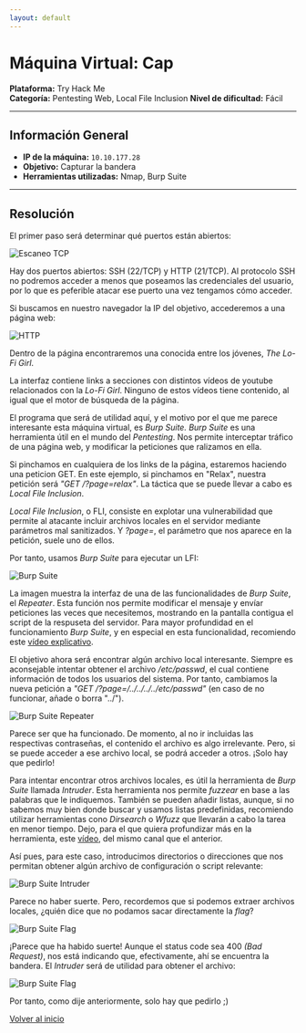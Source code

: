 ```yaml
---
layout: default
---
```

# Máquina Virtual: Cap
**Plataforma:** Try Hack Me  
**Categoría:** Pentesting Web, Local File Inclusion 
**Nivel de dificultad:** Fácil

---

## Información General
- **IP de la máquina:** `10.10.177.28`
- **Objetivo:** Capturar la bandera
- **Herramientas utilizadas:** Nmap, Burp Suite

---

## Resolución
El primer paso será determinar qué puertos están abiertos:

![Escaneo TCP](https://alejandromtnezmoreno.github.io/AMM-RoadMap/Pentesting/Lo-Fi/Images/1.nmap.jpg)

Hay dos puertos abiertos: SSH (22/TCP) y HTTP (21/TCP). Al protocolo SSH no podremos acceder a menos que poseamos las credenciales del usuario, por lo que es peferible atacar ese puerto una vez tengamos cómo acceder.

Si buscamos en nuestro navegador la IP del objetivo, accederemos a una página web:

![HTTP](https://alejandromtnezmoreno.github.io/AMM-RoadMap/Pentesting/Lo-Fi/Images/2.http.jpg)

Dentro de la página encontraremos una conocida entre los jóvenes, *The Lo-Fi Girl*.

La interfaz contiene links a secciones con distintos vídeos de youtube relacionados con la *Lo-Fi Girl*. Ninguno de estos vídeos tiene contenido, al igual que el motor de búsqueda de la página.

El programa que será de utilidad aquí, y el motivo por el que me parece interesante esta máquina virtual, es *Burp Suite.* *Burp Suite* es una herramienta útil en el mundo del *Pentesting*. Nos permite interceptar tráfico de una página web, y modificar la peticiones que ralizamos en ella.

Si pinchamos en cualquiera de los links de la página, estaremos haciendo una peticion GET. En este ejemplo, si pinchamos en "Relax", nuestra petición será *"GET /?page=relax"*. La táctica que se puede llevar a cabo es *Local File Inclusion*. 

*Local File Inclusion*, o FLI, consiste en explotar una vulnerabilidad que permite al atacante incluir archivos locales en el servidor mediante parámetros mal sanitizados. Y *?page=*, el parámetro que nos aparece en la petición, suele uno de ellos.

Por tanto, usamos *Burp Suite* para ejecutar un LFI:

![Burp Suite](https://alejandromtnezmoreno.github.io/AMM-RoadMap/Pentesting/Lo-Fi/Images/4.burp.jpg)

La imagen muestra la interfaz de una de las funcionalidades de *Burp Suite*, el *Repeater*. Esta función nos permite modificar el mensaje y envíar peticiones las veces que necesitemos, mostrando en la pantalla contigua el script de la respuseta del servidor. Para mayor profundidad en el funcionamiento *Burp Suite*, y en especial en esta funcionalidad, recomiendo este [vídeo explicativo](https://www.youtube.com/watch?v=KT6McmK0FgA).

El objetivo ahora será encontrar algún archivo local interesante. Siempre es aconsejable intentar obtener el archivo */etc/passwd*, el cual contiene información de todos los usuarios del sistema. Por tanto, cambiamos la nueva petición a *"GET /?page=/../../../../etc/passwd"* (en caso de no funcionar, añade o borra "../").

![Burp Suite Repeater](https://alejandromtnezmoreno.github.io/AMM-RoadMap/Pentesting/Lo-Fi/Images/5.burp_lfi.jpg)

Parece ser que ha funcionado. De momento, al no ir incluidas las respectivas contraseñas, el contenido el archivo es algo irrelevante. Pero, si se puede acceder a ese archivo local, se podrá acceder a otros. ¡Solo hay que pedirlo!

Para intentar encontrar otros archivos locales, es útil la herramienta de *Burp Suite* llamada *Intruder*. Esta herramienta nos permite *fuzzear* en base a las palabras que le indiquemos. También se pueden añadir listas, aunque, si no sabemos muy bien donde buscar y usamos listas predefinidas, recomiendo utilizar herramientas cono *Dirsearch* o *Wfuzz* que llevarán a cabo la tarea en menor tiempo. Dejo, para el que quiera profundizar más en la herramienta, este [vídeo](https://www.youtube.com/watch?v=qzvHvEhOs50), del mismo canal que el anterior.

Así pues, para este caso, introducimos directorios o direcciones que nos permitan obtener algún archivo de configuración o script relevante:

![Burp Suite Intruder](https://alejandromtnezmoreno.github.io/AMM-RoadMap/Pentesting/Lo-Fi/Images/7.intruder_fail.jpg)

Parece no haber suerte. Pero, recordemos que si podemos extraer archivos locales, ¿quién dice que no podamos sacar directamente la *flag*?

![Burp Suite Flag](https://alejandromtnezmoreno.github.io/AMM-RoadMap/Pentesting/Lo-Fi/Images/8.intruder_flag.jpg)

¡Parece que ha habido suerte! Aunque el status code sea 400 *(Bad Request)*, nos está indicando que, efectivamente, ahí se encuentra la bandera. El *Intruder* será de utilidad para obtener el archivo:

![Burp Suite Flag](https://alejandromtnezmoreno.github.io/AMM-RoadMap/Pentesting/Lo-Fi/Images/9.flag.jpg)

Por tanto, como dije anteriormente, solo hay que pedirlo ;)


[Volver al inicio](https://alejandromtnezmoreno.github.io/AMM-RoadMap/)
